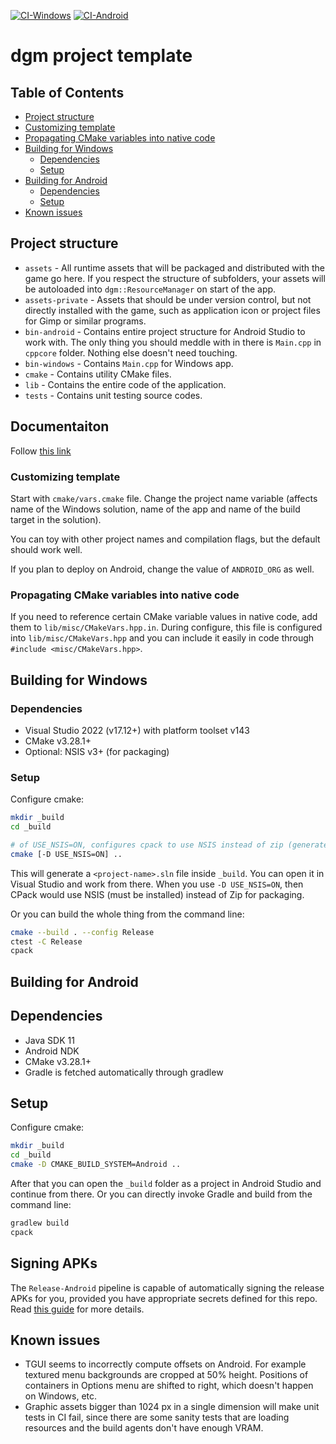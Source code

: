[![CI-Windows](https://github.com/nerudaj/dgm-template/actions/workflows/ci-windows.yml/badge.svg?branch=main)](https://github.com/nerudaj/dgm-template/actions/workflows/ci-windows.yml) [![CI-Android](https://github.com/nerudaj/dgm-template/actions/workflows/ci-android.yml/badge.svg?branch=main)](https://github.com/nerudaj/dgm-template/actions/workflows/ci-android.yml)

# dgm project template

## Table of Contents

- [Project structure](#project-structure)
- [Customizing template](#customizing-template)
- [Propagating CMake variables into native code](#propagating-cmake-variables-into-native-code)
- [Building for Windows](#building-for-windows)
  - [Dependencies](#dependencies)
  - [Setup](#setup)
- [Building for Android](#building-for-android)
  - [Dependencies](#dependencies-1)
  - [Setup](#setup-1)
- [Known issues](#known-issues)

## Project structure

 * `assets` - All runtime assets that will be packaged and distributed with the game go here. If you respect the structure of subfolders, your assets will be autoloaded into `dgm::ResourceManager` on start of the app.
 * `assets-private` - Assets that should be under version control, but not directly installed with the game, such as application icon or project files for Gimp or similar programs.
 * `bin-android` - Contains entire project structure for Android Studio to work with. The only thing you should meddle with in there is `Main.cpp` in `cppcore` folder. Nothing else doesn't need touching.
 * `bin-windows` - Contains `Main.cpp` for Windows app.
 * `cmake` - Contains utility CMake files.
 * `lib` - Contains the entire code of the application.
 * `tests` - Contains unit testing source codes.

## Documentaiton

Follow [this link](docs/Readme.md)

### Customizing template

Start with `cmake/vars.cmake` file. Change the project name variable (affects name of the Windows solution, name of the app and name of the build target in the solution).

You can toy with other project names and compilation flags, but the default should work well.

If you plan to deploy on Android, change the value of `ANDROID_ORG` as well.

### Propagating CMake variables into native code

If you need to reference certain CMake variable values in native code, add them to `lib/misc/CMakeVars.hpp.in`. During configure, this file is configured into `lib/misc/CMakeVars.hpp` and you can include it easily in code through `#include <misc/CMakeVars.hpp>`.

## Building for Windows

### Dependencies

* Visual Studio 2022 (v17.12+) with platform toolset v143
* CMake v3.28.1+
* Optional: NSIS v3+ (for packaging)

### Setup

Configure cmake:

```sh
mkdir _build
cd _build

# of USE_NSIS=ON, configures cpack to use NSIS instead of zip (generates installer)
cmake [-D USE_NSIS=ON] ..
```

This will generate a `<project-name>.sln` file inside `_build`. You can open it in Visual Studio and work from there. When you use `-D USE_NSIS=ON`, then CPack would use NSIS (must be installed) instead of Zip for packaging.

Or you can build the whole thing from the command line:

```sh
cmake --build . --config Release
ctest -C Release
cpack
```

## Building for Android

## Dependencies

* Java SDK 11
* Android NDK
* CMake v3.28.1+
* Gradle is fetched automatically through gradlew

## Setup

Configure cmake:

```sh
mkdir _build
cd _build
cmake -D CMAKE_BUILD_SYSTEM=Android ..
```

After that you can open the `_build` folder as a project in Android Studio and continue from there. Or you can directly invoke Gradle and build from the command line:

```sh
gradlew build
cpack
```

## Signing APKs

The `Release-Android` pipeline is capable of automatically signing the release APKs for you, provided you have appropriate secrets defined for this repo. Read [this guide](docs/ApkSigning.md) for more details.

## Known issues

* TGUI seems to incorrectly compute offsets on Android. For example textured menu backgrounds are cropped at 50% height. Positions of containers in Options menu are shifted to right, which doesn't happen on Windows, etc.
* Graphic assets bigger than 1024 px in a single dimension will make unit tests in CI fail, since there are some sanity tests that are loading resources and the build agents don't have enough VRAM.

